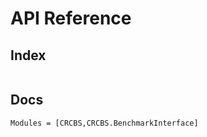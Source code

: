 # API Reference

## Index

```@index
```

## Docs

```@autodocs
Modules = [CRCBS,CRCBS.BenchmarkInterface]
```